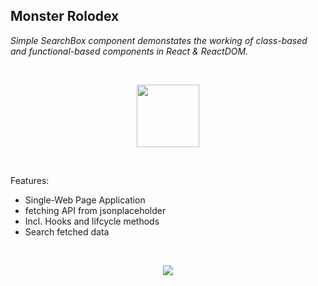 ## Monster Rolodex

_Simple SearchBox component demonstates the working of class-based and functional-based components in React & ReactDOM._

<br>

<p align="center">
<img src="https://upload.wikimedia.org/wikipedia/commons/a/a7/React-icon.svg" width=100/>
</p>

<br>

Features:

- Single-Web Page Application
- fetching API from jsonplaceholder
- Incl. Hooks and lifcycle methods
- Search fetched data

<br>

<p align="center">
<img src="https://robohash.org/5/?set=set2&size=180x180" />
</p>
